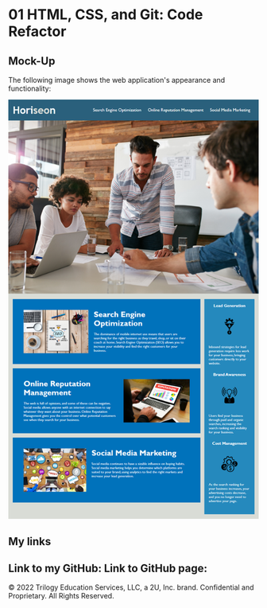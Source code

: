 # 01 HTML, CSS, and Git: Code Refactor

## Mock-Up

The following image shows the web application's appearance and functionality:

![The Horiseon webpage includes a navigation bar, a header image, and cards with text and images at the bottom of the page.](./Assets/01-html-css-git-homework-demo.png)

## My links

Link to my GitHub:
Link to GitHub page: 
---
© 2022 Trilogy Education Services, LLC, a 2U, Inc. brand. Confidential and Proprietary. All Rights Reserved.
